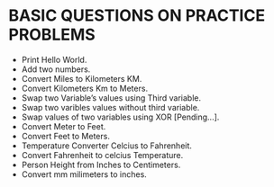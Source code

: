 # BASIC QUESTIONS ON PRACTICE PROBLEMS

* Print Hello World.
* Add two numbers.
* Convert Miles to Kilometers KM.
* Convert Kilometers Km to Meters.
* Swap two Variable’s values using Third variable.
* Swap two varibles values without third variable.
* Swap values of two variables using XOR [Pending...].
* Convert Meter to Feet.
* Convert Feet to Meters.
* Temperature Converter Celcius to Fahrenheit.
* Convert Fahrenheit to celcius Temperature.
* Person Height from Inches to Centimeters.
* Convert mm milimeters to inches.
